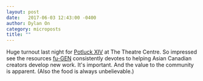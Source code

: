 ```yaml
---
layout: post
date:   2017-06-03 12:43:00 -0400
author: Dylan On
category: microposts
title: ""
---
```


Huge turnout last night for [Potluck XIV](http://theatrecentre.org/?p=10521) at The Theatre Centre. So impressed see the resources [fu-GEN](http://fu-gen.org/) consistently devotes to helping Asian Canadian creators develop new work. It's important. And the value to the community is apparent. (Also the food is always unbelievable.)